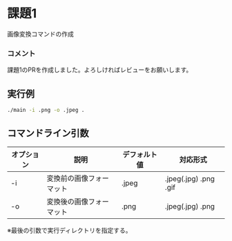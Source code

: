 # 課題1
画像変換コマンドの作成

### コメント
課題1のPRを作成しました。よろしければレビューをお願いします。

## 実行例
```bash
./main -i .png -o .jpeg .
```

## コマンドライン引数

| オプション | 説明 | デフォルト値 | 対応形式 |
 | --- | --- | --- | --- |
| -i | 変換前の画像フォーマット | .jpeg | .jpeg(.jpg)  .png .gif|
| -o | 変換後の画像フォーマット | .png | .jpeg(.jpg) .png |

※最後の引数で実行ディレクトリを指定する。
